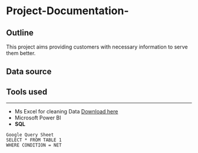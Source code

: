 # Project-Documentation-
## Outline
This project aims providing customers with necessary information to serve them better.

## Data source

## Tools used
---
- Ms Excel for cleaning Data [Download here](https://Microsoft.com)
- Microsoft Power BI
- **SQL**
```
Google Query Sheet
SELECT * FROM TABLE 1
WHERE CONDITION = NET
```
